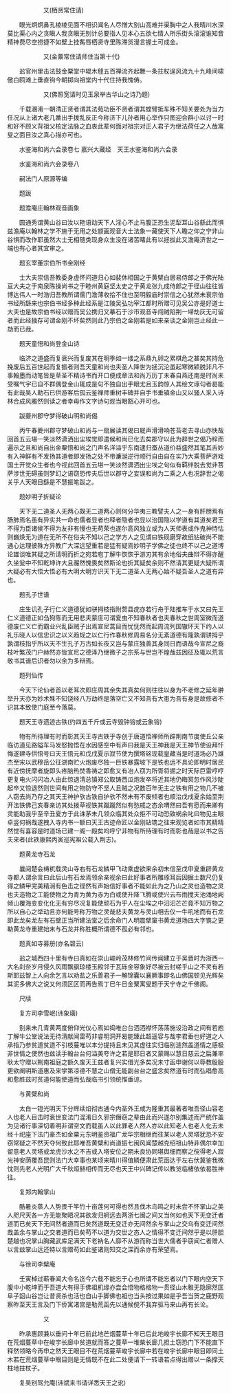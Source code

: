 <!-- { "loadSidebar": true } -->
　　　　　　又(栖贤常住请)

　　眼光炯炯鼻孔棱棱见面不相识闻名人尽憎大别山高难并渠胸中之人我晴川水深莫比渠心内之贪瞋人我贪瞋无别计总要指人见本心五欲七情人所乐街头滚滚谁知音精神费尽空捞捷不如壁上挂觜唇栖贤寺里陈滞货漫言握土可成金。

　　　　　　又(金粟常住请师住当第十代)

　　盐官州里击法鼓金粟堂中辊木毬五百禅流齐起舞一条拄杖逞风流九十九峰间啸傲白鸥滩上垂直钩今朝掷向祖堂内十代住持我愧俦。

　　　　　　又(佛照宽请时见玉泉举古华山之诗乃题)

　　千载溷淆一朝清正贤者谓其法苑功臣不贤者谓其螳臂抵车殊不知关要处为当力任况从上诸大老几番出手拨乱反正今称济下儿孙者用心举作只图迎合群小以讨一时和好不顾义背祖父核定法脉之血衷此辈何面对祖宗对正人君子为继法荷任之人哉寓叟之面目汝之真心描亦可也。

　　水鉴海和尚六会录卷七
嘉兴大藏经　天王水鉴海和尚六会录


　　水鉴海和尚六会录卷八

　　嗣法门人原源等编

　　题跋

　　题澹庵庄翰林观音画象

　　圆通秀谓黄山谷曰汝以艳语动天下人淫心不止马腹正恐生泥犁耳山谷繇此而惧兹澹庵以翰林之学不施于无用之处颛画观音大士法象一藏使天下人瞻之仰之宁非山谷惧而改作耶虽然大士无相随类现身众生没在诸苦睹此有以拯拔此又澹庵济世之一端也有心者其宜审之。

　　题玄宰董宗伯所书金刚经

　　士大夫崇信吾教委身虚怀问道归心如裴休相国之于黄檗白居易侍郎之于佛光陆亘大夫之于南泉陈操尚书之于睦州黄庭坚太史之于黄龙张九成侍郎之于径山往往皆博达伟人一时浩归吾教所谓儒门澹薄收拾不住也至明毅庙时崇信之心犹然未衰宗伯书经所繇来也宗伯书经多种此经系是江陵吴弘功宰江都时所赠可见吴公亦是好道士大夫也是故宗伯书经以赠而吴公携归又摹石于沙市观音寺闯贼陷荆一埽劫灰无可留者而此经独存可谓金刚不坏矣然则此乃宗伯之金刚若是如来亲谈之金刚岂止经此一劫而已哉。

　　题天童悟和尚登金山诗

　　临济之道盛而复衰兴而复废其在明季如一缕之系鼎九卵之累棋危之甚矣其持危挽废后五百世起而复振者则吾天童和尚也夫圣人降世为拯沉沦虽起寒微颖脱非凡不事翰墨而动笔皆是草圣不精诗书而开口便成章法和尚万历丁未春自燕还南是时尚未受嘱气宇已自不群偶登金山辄成是句不独自出手眼尤且玉韵惊人其绘文琢句者曷能有此哉吴人勒石已供游客后孤云鉴禅师重树丰碑并自手书垂镇金山又以骚人采入诗林合成风雅然则读之者幸毋作文字诗句观当眼豁心开可也。

　　跋夔州郡守梦得破山明和尚偈

　　丙午春夔州郡守梦破山和尚与一扇展读其偈曰屣声滑滑响苍苔老去寻山亦快哉回首五云堪一笑淡然潇洒出尘埃觉即遣候和尚已化去矣郡守以此为辞世之偈乃梓而遍示之且和尚自出金粟悟和尚之门声名洋溢乎东南逮归蚕丛道价益盛然其笔其舌妙有入神鲜有不发扬其道者即发扬之处不带濂涎逆行顺行自由自在实乃大乘菩萨游戏国土开觉众生者也今视此回首五云堪一笑淡然潇洒出尘埃之句似有羁绊脱去觉非菩萨涉世无碍虽则梦幻之语窃恐传夫后世以郡守之妄误和尚为二乘之人也况辞世之偈关乎人天眼目繇是不慧振笔跋之。

　　题妙明子折疑论

　　天下无二道圣人无两心既无二道两心则何分华夷三教譬夫人之一身有肝胆焉有肠肺焉名虽有异实共一命也儒者显者也释者隐者也显以治国隐以学道有其道矣君王不得为臣诸侯不得为友非有慢也无苟荣也遂尔高风独立或为人天师表或作鬼神恃怙则巍焕无为道在无所不在俗夫不知以己之学方人之见谓曰铁砚磨穿故纸钻破尚不能通心达理彼殊方异教广大深远望重若是猛有疑焉妙明子学佛之徒也终不以己之道博论雄谈唯其疑之所请明而折之宛若庖丁解牛恢恢乎游刃其有余地俗夫曲辩不得亦醒久坐瓮中不知乾坤许大且赧然愧畏矣然斯论也折其疑矣余则不然请其更疑大疑所谓大疑必有大悟大悟必有大明大明方识天下无二道圣人无两心始不疑吾圣人之道有异也。

　　题孔子世谱

　　庄生讥孔子行仁义道德犹如骈拇枝指附赘县疣亦若行舟于陆推车于水又曰先王仁义道德正如刍狗陈而无用悲夫蒙庄可谓夏虫不知春秋者也夫春秋之世周室微而道德废仁义亡而霸业兴乱臣贼子出焉宣尼蒿目而忧怃然而起周流列国辙环天下约人以礼乐晓人以信忠识之以义趋规之以仁行作春秋修周易名分无紊道德有隆孰谓骈拇乎孰谓枝指乎所以天不生孔子万古如长夜又岂与蒙庄独善其身同日而语哉今宣尼之裔枝叶繁茂门户赫然亦皆宣尼之德泽乃继微子之宗系与世岂不煌哉兹因征及辄以荒言敬书其谱后识者勿以余为多辩焉。

　　题列仙传

　　今天下论仙者首以老耳次即庄周其余失其真矣何则往往以身为不老修之延年翀举升天亦为妙术殊不知饶经八万劫终是落空亡又不知吾有大患为吾有身是故修者不识其本致使门庭至今落莫。

　　题天王寺遗迹古铁(约四五千斤或云寺毁钟镕或云象镕)

　　物有所待理有时而彰其天王寺古铁乎寺创于唐道悟禅师所辟荆南节度使丘公亲临访道见路隘车马发怒抛悟在水因感空中有声曰我是天王神我是天王神节使设拜忏悔遂建寺供悟号曰天王悟元和戊戌夏示寂节使为撰塔铭现载皇藏当是时道场必乃雄杰至宋以武穆岳公征湖南贮火炮废尽独一巨铁暴露坡下是铁也远不具论即明时居民有近傍抚摩者旋即头疼脑热焚香祷之即愈又有冶人窃为所胥将掘之时天际巨雷哼哼更复电火闪闪冶人由此惊退清总镇郑公取铸西瓜炮发卒将近其地仍晦冥忽作风沙陡起卒又惊退然则世间有用之物防守不坚人且贼之况数百年无主之铁有用之物几不被人窃去尚乃存之其天王神护欤古铁自护欤不然未有不废倾者也顺治戊戌夏余始至荆开法铁佛己亥春亲访其处拨草视铁其蹴蹴然似有愁戚之态余喟然曰吾有愿而来卿有灵能助我乎至辛丑夏方于此诛茅未几领众临其处众拒不可动恐致祸余叱曰物见主眼卓竖何祸哉遂拽入寺内书一额曰天王古迹命匠以金刚钻镌之往来观览者如市其精精然觉有喜容是时道场已建一阁一殿矣呜呼宁非物有所待理有时而彰也哉是以书之告夫来者(此铁康熙丙寅巡宪祖公载入荆志)。

　　题黄龙寺石龙

　　曩阅楚会梼杌载灵山寺右有石龙鳞甲飞动乘虚欲来余初未信至戊申夏重辟黄龙寺都人谓余言曰此后山有石龙焉领余亲视余曰此好事者所雕琢耳后因掘土数尺仍复得之鳞甲完美精润有色击之铿然有声始信好事者不能如此为之乃山之灵也造物之灵也夫造物之工能使物之为青为黄为赤为白或使升降飞腾或使兴云布雨搅天池涌地阙倾山覆海变变化化无有穷尽况复能使顽石为乎人在尘埃之中汩汩芒芒竟不知万物之所以自心之举动且亦何能号称万物之灵哉悲夫黄龙与灵山相去仅一牛吼地而有石龙即此龙矣龙左有石壁正当所建法堂之后余命门人明震擘窠书黄龙道场四大字镌之更勒黄龙寺重建始末与石龙并称胜概所谓德不孤必有邻也。

　　题真如寺募册(亦名碧云)

　　盐之城西四十里有寺曰真如在崇山峻岭茂林修竹间传闻建立于吴晋时为浙西一大名刹奈岁月侵久风雨飘飖琼楼玉殿邻于瓦砾金容象好尽被云封嗟乎山之不灵有若斯耶兹智上人向余乞言以劝盐之乐善君子一解锦囊以襄厥事即名山佛国顿见光辉矣其泥多佛大之说又何须区区而再告焉丁巳午日金粟寓叟题于天宁寺之千佛阁。

　　尺牍

　　复方司李雪岷(讳象璜)

　　别来未几青黄两度俯仰光仪心焉如捣唯台台洒洒襟怀荡荡施设治政之间有若庖丁解牛公堂说法无待清献闻雷苟非睿明洞开曷能臻此超遥容与哉李君垂也好道之人承指乃参贫道贫道不引枝蔓唯以本分提持且未见其虚往实归临别涟然盖道情之感极非世情之使然也兹读手翰台台何溢美夸许之若是耶日者又蒙赐以慧日慈云之扁兼率耿太守赠以荆南祖庭之额久废天王兹者复兴实借光多矣况未寸函申谢何以辱教殷殷更欲阐明斯道惠及来学第凉德不慧之山僧无能副台台之盛念矣然道有时而弘唱愈高和愈胜兹时贫道何能使道而弘哉临书引领统惟垂谅。

　　与黄檗和尚

　　太白一镫光明天下分辉续焰彻古通今内圣外王咸为隆重其最著者唯吾径山容老人也老人目击时衰世变法门混淆日久邪宗僭窃之辈由此而兴遂尔别集述而严统作盖为见诸行事深切着明非谓空文而载虽人以此罪老人然人亦以此知老人也老人化去未经十祀座下法门豪杰如金粟元东明鉴资福广龙华宗相继而往某以老人灵塔犹恐不安窃常疑之不然天夺何致此耶唯吾黄檗和尚道振七闽风闻楚越克绍祖山特非偶尔幸加留意老人灵塔或龙虎沙水之不吉或入塔安位之期未良协同堪舆细而察之傥得老人寂光神安荫覆吾昆则法门大幸事也某顷来晴川得值鳞便肃此荒函达于左右伏冀鉴我微忱则先老人光明广大千秋烜赫相传而无尽也天王中兴碑记传以教览临楮依依曷胜神往。

　　复郑内翰掌山

　　酷暑炎蒸人人势畏千竿竹十亩莲何可得也然且伐木鸟鸣之时未尝不怀掌山之美人咫尺天各一方无能聚晤况其欲发归舸远去两浙七闽之间又当何如也天下无变迁者道而已矣天下无间然者道而已矣然道既无变迁亦无间然余与掌山之交乌有变迁间然哉盖余与掌山之交者道而已矣苟不以道为交世之态人之情得不变迁间然乎是以肝胆楚越也况掌山胸藏武库足满天下老衲名人靡不从游而称当世大儒者乎窃闻仁者赠人以言兹掌山远还特以言赠苟如此鉴诸则知交之深而余亦有荣望焉。

　　与徐司李檗庵

　　壬寅棹过蕲春闻大令名迄今六载不能忘于心也所谓不能忘者以门下眼内空天下腹中小乾坤而于吾道大有得手佛祖机缘亦尝会悟物格格物一贯径山木稚无隐廓然匡阜子韶山谷岂让昔贤杀也活也自山手脚佛也祖也当头按过果如是乎吾当贺之鹿野观察昨至天王言及门下侨寓渚宫是勒荒函先以通候傥不我弃驱马来山再有长论。

　　　　　　又

　　昨承惠顾兼以垂问十年已前此地芒烟蔓草十年已后此地峻宇长廊不知天王眼目在荒烟蔓草中在峻宇长廊中贫道就而答之蔓草一堆柴长廊几担土窃恐门下不能直下释然领略今再申之然天王眼目不在荒烟蔓草峻宇长廊中若在峻宇长廊中眼目即同土木若在荒烟蔓草中眼目则是无情既不在此二处便请下一转语若点得出赠以一条撑天柱地拄杖子。

　　复吴别驾允庵(讳斌来书请详悉天王之讹)

